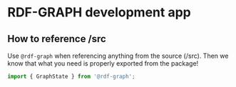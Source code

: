 # RDF-GRAPH development app

## How to reference /src

Use `@rdf-graph` when referencing anything from the source (/src). Then we know that what you need is properly exported from the package!

```typescript
import { GraphState } from '@rdf-graph';
```
